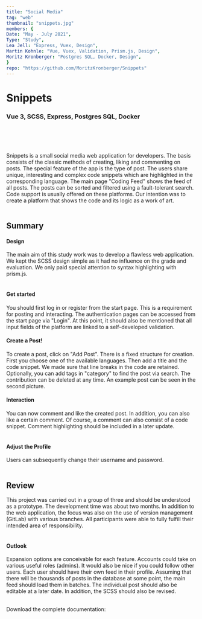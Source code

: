 ```yaml
---
title: "Social Media"
tag: "web"
thumbnail: "snippets.jpg"
members: {
Date: "May - July 2021", 
Type: "Study",
Lea Jell: "Express, Vuex, Design",        
Martin Kohnle: "Vue, Vuex, Validation, Prism.js, Design",
Moritz Kronberger: "Postgres SQL, Docker, Design",
}
repo: "https://github.com/MoritzKronberger/Snippets"
---
```


# Snippets

### Vue 3, SCSS, Express, Postgres SQL, Docker <br /> <br />

<team :members="members" :git="repo"></team>

<br /> <br />

Snippets is a small social media web application for developers. The basis consists of the classic methods of creating, liking and commenting on posts. The special feature of the app is the type of post. The users share unique, interesting and complex code snippets which are highlighted in the corresponding language. The main page "Coding Feed" shows the feed of all posts. The posts can be sorted and filtered using a fault-tolerant search. Code support is usually offered on these platforms. Our intention was to create a platform that shows the code and its logic as a work of art. <br /> <br />

<image-loader height="overview_image_460" image="dev/snippets/title"></image-loader>

## Summary

#### Design

The main aim of this study work was to develop a flawless web application. We kept the SCSS design simple as it had no influence on the grade and evaluation. We only paid special attention to syntax highlighting with prism.js.<br /> <br />

#### Get started <br />

You should first log in or register from the start page. This is a requirement for posting and interacting. The authentication pages can be accessed
from the start page via "Login". At this point, it should also be mentioned that all input fields of the platform are linked to a self-developed validation. <br />

<image-loader height="overview_image_400" image="dev/snippets/login"></image-loader>

#### Create a Post! <br />

To create a post, click on "Add Post". There is a fixed structure for creation. First you choose one of the available languages. Then add a title and the code snippet. We made sure that line breaks in the code are retained. Optionally, you can add tags in "category" to find the post via search. 
The contribution can be deleted at any time. An example post can be seen in the second picture.<br />

<image-loader height="overview_image_460" image="dev/snippets/first"></image-loader>


#### Interaction<br />
You can now comment and like the created post. In addition, you can also like a certain comment. Of course, a comment can also consist of a code snippet. Comment highlighting should be included in a later update.
<br /> <br />
#### Adjust the Profile <br />

Users can subsequently change their username and password.
<br /> <br />

<image-loader height="overview_image_460" image="dev/snippets/profile"></image-loader>

## Review <br />

This project was carried out in a group of three and should be understood as a prototype. The development time was about two months. In addition to the web application, the focus was also on the use of version management (GitLab) with various branches. All participants were able to fully fulfill their intended area of responsibility.
<br /> <br />

#### Outlook <br />

Expansion options are conceivable for each feature. Accounts could take on various useful roles (admins). It would also be nice if you could follow other users. Each user should have their own feed in their profile. Assuming that there will be thousands of posts in the database at some point, the main feed should load them in batches. The individual post should also be editable at a later date. In addition, the SCSS should also be revised.
<br /> <br />

Download the complete documentation:
<pdf-loader doc="docs/Snippets.pdf"></pdf-loader>
